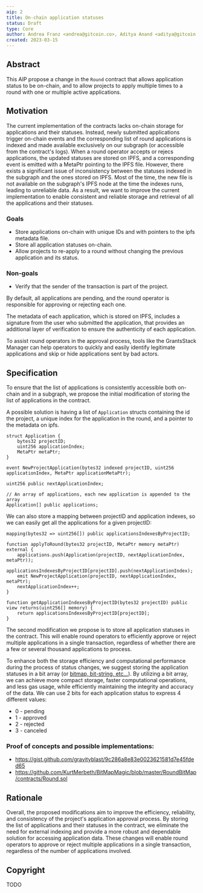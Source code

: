```yaml
---
aip: 2
title: On-chain application statuses
status: Draft
type: Core
author: Andrea Franz <andrea@gitcoin.co>, Aditya Anand <aditya@gitcoin.co>
created: 2023-03-15
---
```


## Abstract

This AIP propose a change in the `Round` contract that allows application status to be on-chain,
and to allow projects to apply multiple times to a round with one or multiple active applications.

## Motivation

The current implementation of the contracts lacks on-chain storage for applications and their statuses.
Instead, newly submitted applications trigger on-chain events and the corresponding list of round applications
is indexed and made available exclusively on our subgraph (or accessible from the contract's logs).
When a round operator accepts or rejecs applications,
the updated statuses are stored on IPFS, and a corresponding event is emitted with a MetaPtr pointing to the IPFS file.
However, there exists a significant issue of inconsistency between the statuses indexed in the subgraph and the ones stored on IPFS.
Most of the time, the new file is not available on the subgraph's IPFS node at the time the indexes runs,
leading to unreliable data.
As a result, we want to improve the current implementation to enable consistent
and reliable storage and retrieval of all the applications and their statuses.

### Goals

- Store applications on-chain with unique IDs and with pointers to the ipfs metadata file.
- Store all application statuses on-chain.
- Allow projects to re-apply to a round without changing the previous application and its status.

### Non-goals

- Verify that the sender of the transaction is part of the project.

By default, all applications are pending, and the round operator is responsible for approving or rejecting each one.

The metadata of each application, which is stored on IPFS, includes a signature from the user who submitted the application,
that provides an additional layer of verification to ensure the authenticity of each application.

To assist round operators in the approval process, tools like the GrantsStack Manager
can help operators to quickly and easily identify legitimate applications and skip or hide
applications sent by bad actors.

## Specification

To ensure that the list of applications is consistently accessible both on-chain and in a subgraph,
we propose the initial modification of storing the list of applications in the contract.

A possible solution is having a list of `Application` structs containing the id the project, a unique index for the application in the round,
and a pointer to the metadata on ipfs.

```
struct Application {
    bytes32 projectID;
    uint256 applicationIndex;
    MetaPtr metaPtr;
}

event NewProjectApplication(bytes32 indexed projectID, uint256 applicationIndex, MetaPtr applicationMetaPtr);

uint256 public nextApplicationIndex;

// An array of applications, each new application is appended to the array
Application[] public applications;
```

We can also store a mapping between projectID and application indexes, so we can easily get all the applications
for a given projectID:

```
mapping(bytes32 => uint256[]) public applicationsIndexesByProjectID;

function applyToRound(bytes32 projectID, MetaPtr memory metaPtr) external {
    applications.push(Application(projectID, nextApplicationIndex, metaPtr));
    applicationsIndexesByProjectID[projectID].push(nextApplicationIndex);
    emit NewProjectApplication(projectID, nextApplicationIndex, metaPtr);
    nextApplicationIndex++;
}

function getApplicationIndexesByProjectID(bytes32 projectID) public view returns(uint256[] memory) {
    return applicationsIndexesByProjectID[projectID];
}

```

The second modification we propose is to store all application statuses in the contract.
This will enable round operators to efficiently approve or reject multiple applications in a single transaction,
regardless of whether there are a few or several thousand applications to process.

To enhance both the storage efficiency and computational performance during the process of status changes,
we suggest storing the application statuses in a bit array (or [bitmap, bit-string, etc...](https://en.wikipedia.org/wiki/Bitmap)).
By utilizing a bit array, we can achieve more compact storage, faster computational operations, and less gas usage,
while efficiently maintaining the integrity and accuracy of the data.
We can use 2 bits for each application status to express 4 different values:

* 0 - pending
* 1 - approved
* 2 - rejected
* 3 - canceled

### Proof of concepts and possible implementations:

- https://gist.github.com/gravityblast/9c286a8e83e0023621581d7e45fded65
- https://github.com/KurtMerbeth/BitMapMagic/blob/master/RoundBitMap/contracts/Round.sol

## Rationale

Overall, the proposed modifications aim to improve the efficiency, reliability, and consistency of the project's application approval process.
By storing the list of applications and their statuses in the contract, we eliminate the need for external indexing and provide
a more robust and dependable solution for accessing application data.
These changes will enable round operators to approve or reject multiple applications in a single transaction,
regardless of the number of applications involved.

## Copyright
TODO

